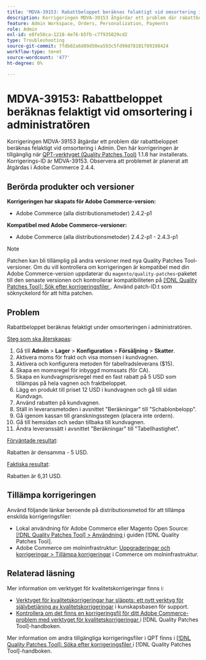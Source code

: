 ```yaml
---
title: 'MDVA-39153: Rabattbeloppet beräknas felaktigt vid omsortering i administratören'
description: Korrigeringen MDVA-39153 åtgärdar ett problem där rabattbeloppet beräknas felaktigt vid omsortering i Admin. Den här korrigeringen är tillgänglig när [QPT-verktyget (Quality Patches Tool)](https://experienceleague.adobe.com/en/docs/commerce-operations/tools/quality-patches-tool/quality-patches-tool-to-self-serve-quality-patches) 1.1.8 är installerat. Korrigerings-ID är MDVA-39153. Observera att problemet är planerat att åtgärdas i Adobe Commerce 2.4.4.
feature: Admin Workspace, Orders, Personalization, Payments
role: Admin
exl-id: e8fe58ca-1218-4e76-b5fb-c7f935029cd2
type: Troubleshooting
source-git-commit: 7fdb02a6d89d50ea593c5fd99d78101f89198424
workflow-type: tm+mt
source-wordcount: '477'
ht-degree: 0%

---
```


# MDVA-39153: Rabattbeloppet beräknas felaktigt vid omsortering i administratören

Korrigeringen MDVA-39153 åtgärdar ett problem där rabattbeloppet beräknas felaktigt vid omsortering i Admin. Den här korrigeringen är tillgänglig när [QPT-verktyget (Quality Patches Tool)](https://experienceleague.adobe.com/en/docs/commerce-operations/tools/quality-patches-tool/quality-patches-tool-to-self-serve-quality-patches) 1.1.8 har installerats. Korrigerings-ID är MDVA-39153. Observera att problemet är planerat att åtgärdas i Adobe Commerce 2.4.4.

## Berörda produkter och versioner

**Korrigeringen har skapats för Adobe Commerce-version:**

* Adobe Commerce (alla distributionsmetoder) 2.4.2-p1

**Kompatibel med Adobe Commerce-versioner:**

* Adobe Commerce (alla distributionsmetoder) 2.4.2-p1 - 2.4.3-p1

>[!NOTE]
>
>Patchen kan bli tillämplig på andra versioner med nya Quality Patches Tool-versioner. Om du vill kontrollera om korrigeringen är kompatibel med din Adobe Commerce-version uppdaterar du `magento/quality-patches`-paketet till den senaste versionen och kontrollerar kompatibiliteten på [[!DNL Quality Patches Tool]: Sök efter korrigeringsfiler ](https://experienceleague.adobe.com/en/docs/commerce-operations/tools/quality-patches-tool/quality-patches-tool-to-self-serve-quality-patches). Använd patch-ID:t som söknyckelord för att hitta patchen.

## Problem

Rabattbeloppet beräknas felaktigt under omsorteringen i administratören.

<u>Steg som ska återskapas</u>:

1. Gå till **Admin** > **Lager** > **Konfiguration** > **Försäljning** > **Skatter**.
1. Aktivera moms för frakt och visa momsen i kundvagnen.
1. Aktivera och konfigurera metoden för tabellradsleverans ($15).
1. Skapa en momsregel för inbyggd momssats (för CA).
1. Skapa en kundvagnsprisregel med en fast rabatt på 5 USD som tillämpas på hela vagnen och fraktbeloppet.
1. Lägg en produkt till priset 12 USD i kundvagnen och gå till sidan Kundvagn.
1. Använd rabatten på kundvagnen.
1. Ställ in leveransmetoden i avsnittet &quot;Beräkningar&quot; till &quot;Schablonbelopp&quot;.
1. Gå igenom kassan till granskningsstegen (placera inte ordern).
1. Gå till hemsidan och sedan tillbaka till kundvagnen.
1. Ändra leveranssätt i avsnittet &quot;Beräkningar&quot; till &quot;Tabellhastighet&quot;.

<u>Förväntade resultat</u>:

Rabatten är densamma - 5 USD.

<u>Faktiska resultat</u>:

Rabatten är 6,31 USD.

## Tillämpa korrigeringen

Använd följande länkar beroende på distributionsmetod för att tillämpa enskilda korrigeringsfiler:

* Lokal användning för Adobe Commerce eller Magento Open Source: [[!DNL Quality Patches Tool] > Användning ](/help/tools/quality-patches-tool/usage.md) i guiden [!DNL Quality Patches Tool].
* Adobe Commerce om molninfrastruktur: [Uppgraderingar och korrigeringar > Tillämpa korrigeringar](https://experienceleague.adobe.com/docs/commerce-cloud-service/user-guide/develop/upgrade/apply-patches.html) i Commerce om molninfrastruktur.

## Relaterad läsning

Mer information om verktyget för kvalitetskorrigeringar finns i:

* [Verktyget för kvalitetskorrigeringar har släppts: ett nytt verktyg för självbetjäning av kvalitetskorrigeringar](https://experienceleague.adobe.com/en/docs/commerce-operations/tools/quality-patches-tool/quality-patches-tool-to-self-serve-quality-patches) i kunskapsbasen för support.
* [Kontrollera om det finns en korrigeringsfil för ditt Adobe Commerce-problem med verktyget för kvalitetskorrigeringar ](/help/tools/quality-patches-tool/patches-available-in-qpt/check-patch-for-magento-issue-with-magento-quality-patches.md) i [!DNL Quality Patches Tool]-handboken.

Mer information om andra tillgängliga korrigeringsfiler i QPT finns i [[!DNL Quality Patches Tool]: Söka efter korrigeringsfiler ](https://experienceleague.adobe.com/tools/commerce-quality-patches/index.html) i [!DNL Quality Patches Tool]-handboken.
